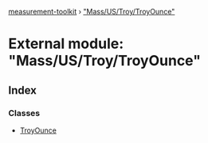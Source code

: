 [measurement-toolkit](../README.md) › ["Mass/US/Troy/TroyOunce"](_mass_us_troy_troyounce_.md)

# External module: "Mass/US/Troy/TroyOunce"

## Index

### Classes

* [TroyOunce](../classes/_mass_us_troy_troyounce_.troyounce.md)
